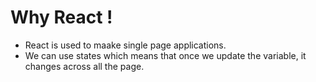 # Why React ! 
 - React is used to maake single page applications.
 - We can use states which means that once we update the variable, it changes across all the page.
 

